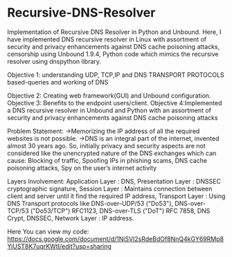 # Recursive-DNS-Resolver
Implementation of Recursive DNS Resolver in Python and Unbound. Here, I have implemented DNS recursive resolver in Linux with assortment of security and privacy enhancements against DNS cache poisoning attacks, censorship using Unbound 1.9.4, Python code which mimics the recursive resolver using dnspython library.

Objective 1: understanding UDP, TCP,IP and DNS TRANSPORT PROTOCOLS based-queries and working of DNS

Objective 2: Creating web framework(GUI) and Unbound configuration.
Objective 3: Benefits to the endpoint users/client.
Objective 4:Implemented a DNS recursive resolver in Unbound and Python with an assortment of security and privacy enhancements against DNS cache poisoning attacks

Problem Statement:
->Memorizing the IP address of all the required websites is not possible.
->DNS is an integral part of the internet, invented almost 30 years ago. So, initially privacy and security aspects are not considered like the unencrypted nature of the DNS exchanges which can cause:
 Blocking of traffic, Spoofing IPs in phishing scams, DNS cache poisoning attacks, Spy on the user’s internet activity

Layers Involvement:
Application Layer : DNS,
Presentation Layer : DNSSEC cryptographic signature,
Session Layer : Maintains connection between client and server until it find the required IP address,
Transport Layer : Using DNS Transport protocols like DNS-over-UDP/53 ("Do53"), DNS-over-TCP/53 ("Do53/TCP") RFC1123, DNS-over-TLS ("DoT") RFC 7858, DNS Crypt, DNSSEC,
Network Layer : IP address.

Here You can view my code:
https://docs.google.com/document/d/1NiSVl2sRdeBdOf8NnQ4kGY69RMp8YiUST8K7uqrKWtI/edit?usp=sharing











